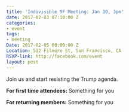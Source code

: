```yaml
---
title: 'Indivisible SF Meeting: Jan 30, 3pm'
date: 2017-02-03 07:10:00 Z
categories:
- event
tags:
- meeting
Date: 2017-02-05 00:00:00 Z
Location: 512 Filmore St, San Francisco, CA
RSVP-link: http://facebook.com/event
layout: post
---
```


Join us and start resisting the Trump agenda. 

**For first time attendees:**
Something for you

**For returning members:**
Something for you